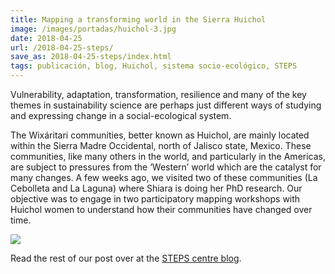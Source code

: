 ```yaml
---
title: Mapping a transforming world in the Sierra Huichol
image: /images/portadas/huichol-3.jpg
date: 2018-04-25
url: /2018-04-25-steps/
save_as: 2018-04-25-steps/index.html
tags: publicación, blog, Huichol, sistema socio-ecológico, STEPS
---
```


Vulnerability, adaptation, transformation, resilience and many of the
key themes in sustainability science are perhaps just different ways
of studying and expressing change in a social-ecological system.

The Wixáritari communities, better known as Huichol, are mainly
located within the Sierra Madre Occidental, north of Jalisco state,
Mexico. These communities, like many others in the world, and
particularly in the Americas, are subject to pressures from the
‘Western’ world which are the catalyst for many changes. A few weeks
ago, we visited two of these communities (La Cebolleta and La Laguna)
where Shiara is doing her PhD research. Our objective was to engage in
two participatory mapping workshops with Huichol women to understand
how their communities have changed over time.

<img src="https://steps-centre.org/wp-content/uploads/2018/04/huichol-5.jpg">


Read the rest of our post over at the [STEPS centre blog](https://steps-centre.org/blog/mapping-transforming-world-sierra-huichol-mexico/).
